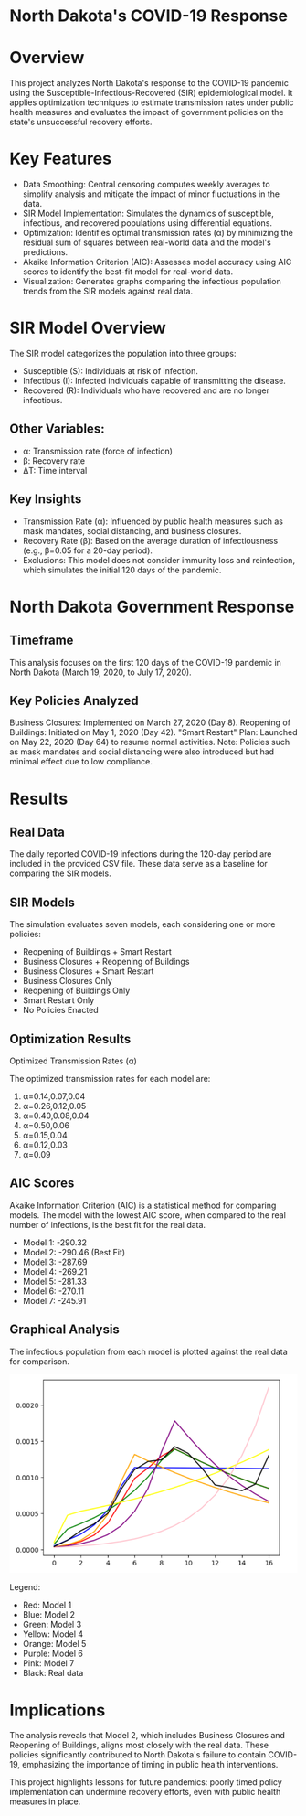# North Dakota's COVID-19 Response

# Overview

This project analyzes North Dakota's response to the COVID-19 pandemic using the Susceptible-Infectious-Recovered (SIR) epidemiological model. It applies optimization techniques to estimate transmission rates under public health measures and evaluates the impact of government policies on the state's unsuccessful recovery efforts.

# Key Features

- Data Smoothing: Central censoring computes weekly averages to simplify analysis and mitigate the impact of minor fluctuations in the data.
- SIR Model Implementation: Simulates the dynamics of susceptible, infectious, and recovered populations using differential equations.
- Optimization: Identifies optimal transmission rates (α) by minimizing the residual sum of squares between real-world data and the model's predictions.
- Akaike Information Criterion (AIC): Assesses model accuracy using AIC scores to identify the best-fit model for real-world data.
- Visualization: Generates graphs comparing the infectious population trends from the SIR models against real data.

# SIR Model Overview

The SIR model categorizes the population into three groups:

- Susceptible (S): Individuals at risk of infection.
- Infectious (I): Infected individuals capable of transmitting the disease.
- Recovered (R): Individuals who have recovered and are no longer infectious.

## Other Variables:
- α: Transmission rate (force of infection)
- β: Recovery rate
- ΔT: Time interval

## Key Insights
- Transmission Rate (α): Influenced by public health measures such as mask mandates, social distancing, and business closures.
- Recovery Rate (β): Based on the average duration of infectiousness (e.g.,  β=0.05 for a 20-day period).
- Exclusions: This model does not consider immunity loss and reinfection, which simulates the initial 120 days of the pandemic.

# North Dakota Government Response

## Timeframe
This analysis focuses on the first 120 days of the COVID-19 pandemic in North Dakota (March 19, 2020, to July 17, 2020).

## Key Policies Analyzed
Business Closures: Implemented on March 27, 2020 (Day 8).
Reopening of Buildings: Initiated on May 1, 2020 (Day 42).
"Smart Restart" Plan: Launched on May 22, 2020 (Day 64) to resume normal activities.
Note: Policies such as mask mandates and social distancing were also introduced but had minimal effect due to low compliance.

# Results

## Real Data
The daily reported COVID-19 infections during the 120-day period are included in the provided CSV file. These data serve as a baseline for comparing the SIR models.

## SIR Models
The simulation evaluates seven models, each considering one or more policies:

- Reopening of Buildings + Smart Restart
- Business Closures + Reopening of Buildings
- Business Closures + Smart Restart
- Business Closures Only
- Reopening of Buildings Only
- Smart Restart Only
- No Policies Enacted

## Optimization Results
Optimized Transmission Rates (α)

The optimized transmission rates for each model are:


1. α=0.14,0.07,0.04
2. α=0.26,0.12,0.05
3. α=0.40,0.08,0.04
4. α=0.50,0.06
5. α=0.15,0.04
6. α=0.12,0.03
7. α=0.09

## AIC Scores

Akaike Information Criterion (AIC) is a statistical method for comparing models. The model with the lowest AIC score, when compared to the real number of infections, is the best fit for the real data.

- Model 1: -290.32
- Model 2: -290.46 (Best Fit)
- Model 3: -287.69
- Model 4: -269.21
- Model 5: -281.33
- Model 6: -270.11
- Model 7: -245.91

## Graphical Analysis
The infectious population from each model is plotted against the real data for comparison.

![graph](graph.png)

Legend:
- Red: Model 1
- Blue: Model 2
- Green: Model 3
- Yellow: Model 4
- Orange: Model 5
- Purple: Model 6
- Pink: Model 7
- Black: Real data

# Implications

The analysis reveals that Model 2, which includes Business Closures and Reopening of Buildings, aligns most closely with the real data. These policies significantly contributed to North Dakota's failure to contain COVID-19, emphasizing the importance of timing in public health interventions.

This project highlights lessons for future pandemics: poorly timed policy implementation can undermine recovery efforts, even with public health measures in place.
